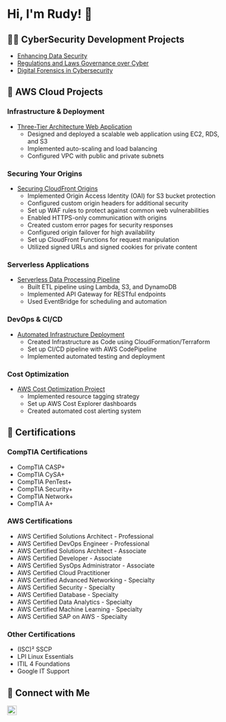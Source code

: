 # Hi, I'm Rudy! 👋

## 👨‍💻 CyberSecurity Development Projects

- [Enhancing Data Security](https://docs.google.com/document/d/1zV51JBYHdC6JnBn6XZMlSFPUUaOMbWJVTjd_sAywc3c/edit?usp=drive_link)
- [Regulations and Laws Governance over Cyber](https://docs.google.com/document/d/1pbquvIIP0Q_UC0fOveKfYUU77eImoQiz/edit?usp=drive_link&ouid=105448764735887368188&rtpof=true&sd=true)
- [Digital Forensics in Cybersecurity](https://docs.google.com/document/d/1hbAfzsWSJQyBmY7lN7qWXS8g7XBDTHsQ/edit?usp=drive_link&ouid=105448764735887368188&rtpof=true&sd=true)

## 🚀 AWS Cloud Projects

### Infrastructure & Deployment
- [Three-Tier Architecture Web Application](link-to-repo)
  * Designed and deployed a scalable web application using EC2, RDS, and S3
  * Implemented auto-scaling and load balancing
  * Configured VPC with public and private subnets

### Securing Your Origins
- [Securing CloudFront Origins](link-to-repo)
  * Implemented Origin Access Identity (OAI) for S3 bucket protection
  * Configured custom origin headers for additional security
  * Set up WAF rules to protect against common web vulnerabilities
  * Enabled HTTPS-only communication with origins
  * Created custom error pages for security responses
  * Configured origin failover for high availability
  * Set up CloudFront Functions for request manipulation
  * Utilized signed URLs and signed cookies for private content

### Serverless Applications
- [Serverless Data Processing Pipeline](link-to-repo)
  * Built ETL pipeline using Lambda, S3, and DynamoDB
  * Implemented API Gateway for RESTful endpoints
  * Used EventBridge for scheduling and automation

### DevOps & CI/CD
- [Automated Infrastructure Deployment](link-to-repo)
  * Created Infrastructure as Code using CloudFormation/Terraform
  * Set up CI/CD pipeline with AWS CodePipeline
  * Implemented automated testing and deployment

### Cost Optimization
- [AWS Cost Optimization Project](link-to-repo)
  * Implemented resource tagging strategy
  * Set up AWS Cost Explorer dashboards
  * Created automated cost alerting system

## 🏅 Certifications

### CompTIA Certifications
- CompTIA CASP+
- CompTIA CySA+
- CompTIA PenTest+
- CompTIA Security+
- CompTIA Network+
- CompTIA A+

### AWS Certifications
- AWS Certified Solutions Architect - Professional
- AWS Certified DevOps Engineer - Professional
- AWS Certified Solutions Architect - Associate
- AWS Certified Developer - Associate
- AWS Certified SysOps Administrator - Associate
- AWS Certified Cloud Practitioner
- AWS Certified Advanced Networking - Specialty
- AWS Certified Security - Specialty
- AWS Certified Database - Specialty
- AWS Certified Data Analytics - Specialty
- AWS Certified Machine Learning - Specialty
- AWS Certified SAP on AWS - Specialty

### Other Certifications
- (ISC)² SSCP
- LPI Linux Essentials
- ITIL 4 Foundations
- Google IT Support

## 🔗 Connect with Me
[<img align="left" alt="Rudy | LinkedIn" width="22px" src="https://cdn.jsdelivr.net/npm/simple-icons@v3/icons/linkedin.svg" />][linkedin]

[linkedin]: https://www.linkedin.com/in/rudy-jaurequi

<!--
**RudyJaurequi** is a ✨ _special_ ✨ repository because its `README.md` (this file) appears on your GitHub profile.
-->
